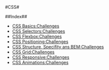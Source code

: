 #CSS#

##Index##

- [CSS Basics:](https://github.com/neuefische/ffm-web-23-3/blob/main/sessions/css-basics/css-basics.md)[Challenges](https://github.com/neuefische/ffm-web-23-3/blob/main/sessions/css-basics/challenges-css-basics.md)
- [CSS Selectors:](https://github.com/neuefische/ffm-web-23-3/blob/main/sessions/css-selectors/css-selectors.md)[Challenges](https://github.com/neuefische/ffm-web-23-3/blob/main/sessions/css-selectors/challenges-css-selectors.md)
- [CSS Flexbox:](https://github.com/neuefische/ffm-web-23-3/blob/main/sessions/css-flexbox/css-flexbox.md)[Challenges](https://github.com/neuefische/ffm-web-23-3/blob/main/sessions/css-flexbox/challenges-css-flexbox.md)
- [CSS Positioning:](https://github.com/neuefische/ffm-web-23-3/blob/main/sessions/css-positioning/css-positioning.md)[Challenges](https://github.com/neuefische/ffm-web-23-3/blob/main/sessions/css-positioning/challenges-css-positioning.md)
- [CSS Structure, Specifity ans BEM:](https://github.com/neuefische/ffm-web-23-3/blob/main/sessions/css-structure/css-structure.md)[Challenges](https://github.com/neuefische/ffm-web-23-3/blob/main/sessions/css-structure/challenges-css-structure.md)
- [CSS Grid:](https://github.com/neuefische/ffm-web-23-3/blob/main/sessions/css-grid/css-grid.md)[Challenges](https://github.com/neuefische/ffm-web-23-3/blob/main/sessions/css-grid/challenges-css-grid.md)
- [CSS Responsive:](https://github.com/neuefische/ffm-web-23-3/blob/main/sessions/css-responsive/css-responsive.md)[Challenges](https://github.com/neuefische/ffm-web-23-3/blob/main/sessions/css-responsive/challenges-css-responsive.md)
- [CSS Animations:]()[Challenges]()
